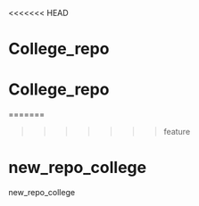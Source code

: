 <<<<<<< HEAD

# College_repo
College_repo
=======
=======
>>>>>>> feature
# new_repo_college
new_repo_college
